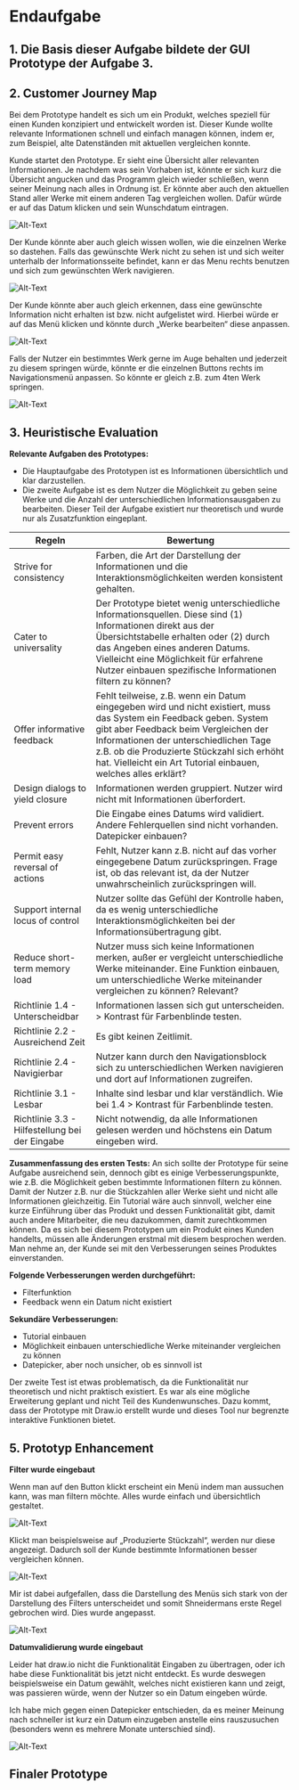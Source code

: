 # Endaufgabe

## 1. Die Basis dieser Aufgabe bildete der GUI Prototype der Aufgabe 3.

## 2. Customer Journey Map
Bei dem Prototype handelt es sich um ein Produkt, welches speziell für einen Kunden konzipiert und entwickelt worden ist. Dieser Kunde wollte relevante Informationen schnell und einfach managen können, indem er, zum Beispiel, alte Datenständen mit aktuellen vergleichen konnte.

Kunde startet den Prototype. Er sieht eine Übersicht aller relevanten Informationen.
Je nachdem was sein Vorhaben ist, könnte er sich kurz die Übersicht angucken und das Programm gleich wieder schließen, wenn seiner Meinung nach alles in Ordnung ist. Er könnte aber auch den aktuellen Stand aller Werke mit einem anderen Tag vergleichen wollen. Dafür würde er auf das Datum klicken und sein Wunschdatum eintragen. 

![Alt-Text](ID_Abgabe_1.png)

Der Kunde könnte aber auch gleich wissen wollen, wie die einzelnen Werke so dastehen. Falls das gewünschte Werk nicht zu sehen ist und sich weiter unterhalb der Informationsseite befindet, kann er das Menu rechts benutzen und sich zum gewünschten Werk navigieren. 

![Alt-Text](ID_Abgabe_2.png)

Der Kunde könnte aber auch gleich erkennen, dass eine gewünschte Information nicht erhalten ist bzw. nicht aufgelistet wird. Hierbei würde er auf das Menü klicken und könnte durch „Werke bearbeiten“ diese anpassen.

![Alt-Text](ID_Abgabe_3.png)

Falls der Nutzer ein bestimmtes Werk gerne im Auge behalten und jederzeit zu diesem springen würde, könnte er die einzelnen Buttons rechts im Navigationsmenü anpassen. So könnte er gleich z.B. zum 4ten Werk springen.

![Alt-Text](ID_Abgabe_4.png)

## 3. Heuristische Evaluation

**Relevante Aufgaben des Prototypes:**
* Die Hauptaufgabe des Prototypen ist es Informationen übersichtlich und klar darzustellen.
* Die zweite Aufgabe ist es dem Nutzer die Möglichkeit zu geben seine Werke und die Anzahl der unterschiedlichen Informationsausgaben zu bearbeiten. Dieser Teil der Aufgabe existiert nur theoretisch und wurde nur als Zusatzfunktion eingeplant.

**Regeln** | **Bewertung** 
-------- | -------- 
Strive for consistency   | Farben, die Art der Darstellung der Informationen und die Interaktionsmöglichkeiten werden konsistent gehalten.
Cater to universality   | Der Prototype bietet wenig unterschiedliche Informationsquellen. Diese sind (1) Informationen direkt aus der Übersichtstabelle erhalten oder (2) durch das Angeben eines anderen Datums. Vielleicht eine Möglichkeit für erfahrene Nutzer einbauen spezifische Informationen filtern zu können?
Offer informative feedback | Fehlt teilweise, z.B. wenn ein Datum eingegeben wird und nicht existiert, muss das System ein Feedback geben. System gibt aber Feedback beim Vergleichen der Informationen der unterschiedlichen Tage z.B. ob die Produzierte Stückzahl sich erhöht hat. Vielleicht ein Art Tutorial einbauen, welches alles erklärt?
Design dialogs to yield closure | Informationen werden gruppiert. Nutzer wird nicht mit Informationen überfordert.
Prevent errors | Die Eingabe eines Datums wird validiert. Andere Fehlerquellen sind nicht vorhanden. Datepicker einbauen?
Permit easy reversal of actions | Fehlt, Nutzer kann z.B. nicht auf das vorher eingegebene Datum zurückspringen. Frage ist, ob das relevant ist, da der Nutzer unwahrscheinlich zurückspringen will.
Support internal locus of control | Nutzer sollte das Gefühl der Kontrolle haben, da es wenig unterschiedliche Interaktionsmöglichkeiten bei der Informationsübertragung gibt.
Reduce short-term memory load | Nutzer muss sich keine Informationen merken, außer er vergleicht unterschiedliche Werke miteinander. Eine Funktion einbauen, um unterschiedliche Werke miteinander vergleichen zu können? Relevant?
Richtlinie 1.4 - Unterscheidbar | Informationen lassen sich gut unterscheiden. > Kontrast für Farbenblinde testen.
Richtlinie 2.2 - Ausreichend Zeit | Es gibt keinen Zeitlimit.
Richtlinie 2.4 - Navigierbar | Nutzer kann durch den Navigationsblock sich zu unterschiedlichen Werken navigieren und dort auf Informationen zugreifen.
Richtlinie 3.1 - Lesbar | Inhalte sind lesbar und klar verständlich. Wie bei 1.4 > Kontrast für Farbenblinde testen.
Richtlinie 3.3 - Hilfestellung bei der Eingabe | Nicht notwendig, da alle Informationen gelesen werden und höchstens ein Datum eingeben wird.

**Zusammenfassung des ersten Tests:**
An sich sollte der Prototype für seine Aufgabe ausreichend sein, dennoch gibt es einige Verbesserungspunkte, wie z.B. die Möglichkeit geben bestimmte Informationen filtern zu können. Damit der Nutzer z.B. nur die Stückzahlen aller Werke sieht und nicht alle Informationen gleichzeitig.
Ein Tutorial wäre auch sinnvoll, welcher eine kurze Einführung über das Produkt und dessen Funktionalität gibt, damit auch andere Mitarbeiter, die neu dazukommen, damit zurechtkommen können.
Da es sich bei diesem Prototypen um ein Produkt eines Kunden handelts, müssen alle Änderungen erstmal mit diesem besprochen werden. Man nehme an, der Kunde sei mit den Verbesserungen seines Produktes einverstanden.

**Folgende Verbesserungen werden durchgeführt:**
* Filterfunktion
* Feedback wenn ein Datum nicht existiert

**Sekundäre Verbesserungen:**
* Tutorial einbauen
* Möglichkeit einbauen unterschiedliche Werke miteinander vergleichen zu können
* Datepicker, aber noch unsicher, ob es sinnvoll ist

Der zweite Test ist etwas problematisch, da die Funktionalität nur theoretisch und nicht praktisch existiert. Es war als eine mögliche Erweiterung geplant und nicht Teil des Kundenwunsches. Dazu kommt, dass der Prototype mit Draw.io erstellt wurde und dieses Tool nur begrenzte interaktive Funktionen bietet. 

## 5. Prototyp Enhancement

**Filter wurde eingebaut**

Wenn man auf den Button klickt erscheint ein Menü indem man aussuchen kann, was man filtern möchte. Alles wurde einfach und übersichtlich gestaltet.

![Alt-Text](ID_Abgabe_5.png)

Klickt man beispielsweise auf „Produzierte Stückzahl“, werden nur diese angezeigt. Dadurch soll der Kunde bestimmte Informationen besser vergleichen können.

![Alt-Text](ID_Abgabe_6.png)

Mir ist dabei aufgefallen, dass die Darstellung des Menüs sich stark von der Darstellung des Filters unterscheidet und somit Shneidermans erste Regel gebrochen wird. Dies wurde angepasst.

![Alt-Text](ID_Abgabe_7.png)

**Datumvalidierung wurde eingebaut**

Leider hat draw.io nicht die Funktionalität Eingaben zu übertragen, oder ich habe diese Funktionalität bis jetzt nicht entdeckt. Es wurde deswegen beispielsweise ein Datum gewählt, welches nicht existieren kann und zeigt, was passieren würde, wenn der Nutzer so ein Datum eingeben würde.

Ich habe mich gegen einen Datepicker entschieden, da es meiner Meinung nach schneller ist kurz ein Datum einzugeben anstelle eins rauszusuchen (besonders wenn es mehrere Monate unterschied sind).

![Alt-Text](ID_Abgabe_8.png)

## Finaler Prototype

